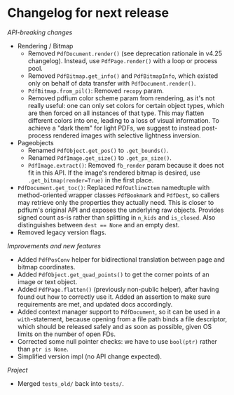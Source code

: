 <!-- SPDX-FileCopyrightText: 2024 geisserml <geisserml@gmail.com> -->
<!-- SPDX-License-Identifier: CC-BY-4.0 -->

<!-- List character: dash (-) -->

# Changelog for next release

*API-breaking changes*
- Rendering / Bitmap
  * Removed `PdfDocument.render()` (see deprecation rationale in v4.25 changelog). Instead, use `PdfPage.render()` with a loop or process pool.
  * Removed `PdfBitmap.get_info()` and `PdfBitmapInfo`, which existed only on behalf of data transfer with `PdfDocument.render()`.
  * `PdfBitmap.from_pil()`: Removed `recopy` param.
  * Removed pdfium color scheme param from rendering, as it's not really useful: one can only set colors for certain object types, which are then forced on all instances of that type. This may flatten different colors into one, leading to a loss of visual information. To achieve a "dark them" for light PDFs, we suggest to instead post-process rendered images with selective lightness inversion.
- Pageobjects
  * Renamed `PdfObject.get_pos()` to `.get_bounds()`.
  * Renamed `PdfImage.get_size()` to `.get_px_size()`.
  * `PdfImage.extract()`: Removed `fb_render` param because it does not fit in this API. If the image's rendered bitmap is desired, use `.get_bitmap(render=True)` in the first place.
- `PdfDocument.get_toc()`: Replaced `PdfOutlineItem` namedtuple with method-oriented wrapper classes `PdfBookmark` and `PdfDest`, so callers may retrieve only the properties they actually need. This is closer to pdfium's original API and exposes the underlying raw objects. Provides signed count as-is rather than splitting in `n_kids` and `is_closed`. Also distinguishes between `dest == None` and an empty dest.
- Removed legacy version flags.

*Improvements and new features*
- Added `PdfPosConv` helper for bidirectional translation between page and bitmap coordinates.
- Added `PdfObject.get_quad_points()` to get the corner points of an image or text object.
- Added `PdfPage.flatten()` (previously non-public helper), after having found out how to correctly use it. Added an assertion to make sure requirements are met, and updated docs accordingly.
- Added context manager support to `PdfDocument`, so it can be used in a `with`-statement, because opening from a file path binds a file descriptor, which should be released safely and as soon as possible, given OS limits on the number of open FDs.
- Corrected some null pointer checks: we have to use `bool(ptr)` rather than `ptr is None`.
- Simplified version impl (no API change expected).

*Project*
- Merged `tests_old/` back into `tests/`.

<!-- TODO
See https://github.com/pypdfium2-team/pypdfium2/blob/devel_old/docs/devel/changelog_staging.md
for how to proceed. Note that some things have already been backported, and some rejected.
-->
